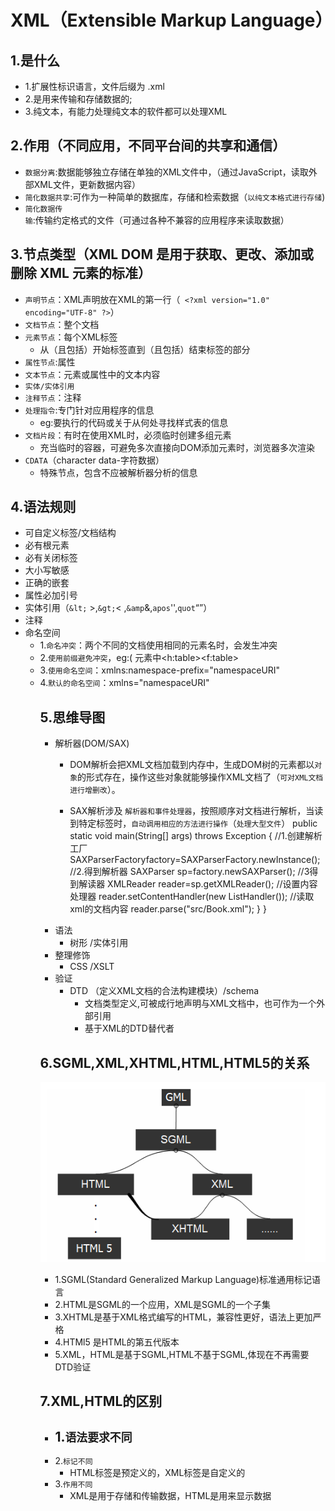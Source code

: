 # XML（Extensible Markup Language）
##  1.是什么
* 1.扩展性标识语言，文件后缀为 .xml
* 2.是用来传输和存储数据的;
* 3.纯文本，有能力处理纯文本的软件都可以处理XML

## 2.作用（不同应用，不同平台间的共享和通信）
* `数据分离`:数据能够独立存储在单独的XML文件中，（通过JavaScript，读取外部XML文件，更新数据内容）
* `简化数据共享`:可作为一种简单的数据库，存储和检索数据（`以纯文本格式进行存储`)
* `简化数据传输`:传输约定格式的文件（可通过各种不兼容的应用程序来读取数据）

## 3.节点类型（XML DOM 是用于获取、更改、添加或删除 XML 元素的标准）
* `声明节点`：XML声明放在XML的第一行（` <?xml version="1.0" encoding="UTF-8" ?>`）
* `文档节点`：整个文档
* `元素节点`：每个XML标签
	* 从（且包括）开始标签直到（且包括）结束标签的部分
* `属性节点`:属性
* `文本节点`：元素或属性中的文本内容
* `实体/实体引用`
* `注释节点`：注释
* `处理指令`:专门针对应用程序的信息
	- eg:要执行的代码或关于从何处寻找样式表的信息
* `文档片段`：有时在使用XML时，必须临时创建多组元素
	- 充当临时的容器，可避免多次直接向DOM添加元素时，浏览器多次渲染
* `CDATA`（character data-字符数据）
	* 特殊节点，包含不应被解析器分析的信息

## 4.语法规则
* 可自定义标签/文档结构
* 必有根元素
* 必有关闭标签
* 大小写敏感
* 正确的嵌套
* 属性必加引号
* 实体引用（`&lt;` >,`&gt;`< ,`&amp`&,`apos`'',`quot`“”）
* 注释
* 命名空间
	* 1.`命名冲突`：两个不同的文档使用相同的元素名时，会发生冲突
	* 2.`使用前缀避免冲突`，eg:(<table> 元素中<h:table><f:table>
	* 3.`使用命名空间`：xmlns:namespace-prefix="namespaceURI"
	* 4.`默认的命名空间`：xmlns="namespaceURI"

## 5.思维导图
* 解析器(DOM/SAX)
 	- DOM解析会把XML文档加载到内存中，生成DOM树的元素都以`对象`的形式存在，操作这些对象就能够操作XML文档了（`可对XML文档进行增删改`）。

 	- SAX解析涉及 `解析器和事件处理器`，按照顺序对文档进行解析，当读到特定标签时，`自动调用相应的方法进行操作`（`处理大型文件`）
	 	  public static void main(String[] args) throws Exception {
	        //1.创建解析工厂
					SAXParserFactoryfactory=SAXParserFactory.newInstance();
	        //2.得到解析器
	        SAXParser sp=factory.newSAXParser();
	        //3得到解读器
	        XMLReader reader=sp.getXMLReader();
	        //设置内容处理器
	        reader.setContentHandler(new ListHandler());
	        //读取xml的文档内容
	        reader.parse("src/Book.xml");
	    	}
			}
* 语法
  * 树形 /实体引用
* 整理修饰
  * CSS /XSLT
* 验证
  * DTD （定义XML文档的合法构建模块）/schema
  	* 文档类型定义,可被成行地声明与XML文档中，也可作为一个外部引用
  	* 基于XML的DTD替代者

## 6.SGML,XML,XHTML,HTML,HTML5的关系
![关系图](./img/1.png)
* 1.SGML(Standard Generalized Markup Language)标准通用标记语言
* 2.HTML是SGML的一个应用，XML是SGML的一个子集
* 3.XHTML是基于XML格式编写的HTML，兼容性更好，语法上更加严格
* 4.HTMl5 是HTML的第五代版本
* 5.XML，HTML是基于SGML,HTML不基于SGML,体现在不再需要DTD验证

## 7.XML,HTML的区别
* 1.`语法要求不同`
	-
* 2.`标记不同`
	- HTML标签是预定义的，XML标签是自定义的
* 3.`作用不同`
	- XML是用于存储和传输数据，HTML是用来显示数据
